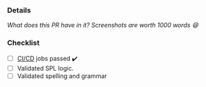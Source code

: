 ### Details

_What does this PR have in it? Screenshots are worth 1000 words 😄_

### Checklist

- [ ] [CI/CD](https://github.com/Splunk_TA-WatchGuard_Firebox/actions) jobs passed ✔️ 
- [ ] Validated SPL logic.
- [ ] Validated spelling and grammar